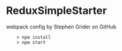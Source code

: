 # ReduxSimpleStarter

webpack config by Stephen Grider on GitHub

```
	> npm install
	> npm start
```
